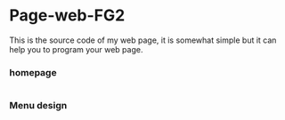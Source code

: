 # Page-web-FG2
This is the source code of my web page, it is somewhat simple but it can help you to program your web page.

### homepage
<img class="img-fluid" src="https://i.imgur.com/GusSlux.png" alt="">

### Menu design
<img class="img-fluid" src="https://i.imgur.com/LpoXpqE.png" alt="">
